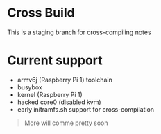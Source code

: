 # Cross Build
This is a staging branch for cross-compiling notes

# Current support
- armv6j (Raspberry Pi 1) toolchain
- busybox
- kernel (Raspberry Pi 1)
- hacked core0 (disabled kvm)
- early initramfs.sh support for cross-compilation

> More will comme pretty soon
